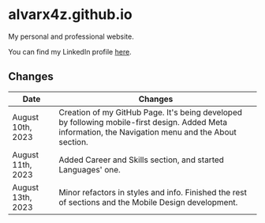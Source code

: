 # alvarx4z.github.io

My personal and professional website.

You can find my LinkedIn profile [here](https://www.linkedin.com/in/alvarodefranciscosanchez/).

## Changes

| Date | Changes |
|------|---------|
| August 10th, 2023 | Creation of my GitHub Page. It's being developed by following mobile-first design. Added Meta information, the Navigation menu and the About section. |
| August 11th, 2023 | Added Career and Skills section, and started Languages' one. |
| August 13th, 2023 | Minor refactors in styles and info. Finished the rest of sections and the Mobile Design development. |
